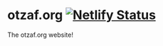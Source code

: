 # otzaf.org [![Netlify Status](https://api.netlify.com/api/v1/badges/c8ffb6e0-065e-4b10-ace2-85234495a94b/deploy-status)](https://app.netlify.com/sites/otzaf/deploys)
The otzaf.org website!